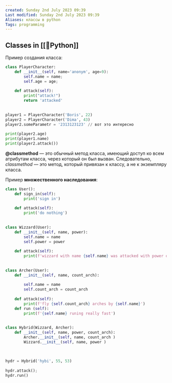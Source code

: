 ```yaml
---
created: Sunday 2nd July 2023 09:39
Last modified: Sunday 2nd July 2023 09:39
Aliases: классы в python
Tags: programming
---
```


## Classes in [[📙Python]]

Пример создания класса:
```python
class PlayerCharacter:  
    def __init__(self, name='anonym', age=9):  
        self.name = name;  
        self.age = age;  
  
    def attack(self):  
        print("attack!")  
        return 'attacked'  
  
  
player1 = PlayerCharacter('Boris', 22)  
player2 = PlayerCharacter('Dima', 43)  
player2.someParametr = '2313123123' // вот это интересно
  
print(player2.age)  
print(player1.name)  
print(player2.attack())
```

**@classmethod** — это обычный метод класса, имеющий доступ ко всем атрибутам класса, через который он был вызван. Следовательно, *classmethod* — это метод, который привязан к классу, а не к экземпляру класса.

Пример **множественного наследования**:
```python
class User():  
    def sign_in(self):  
        print('sign in')  
  
    def attack(self):  
        print('do nothing')  
  
  
class Wizzard(User):  
    def __init__(self, name, power):  
        self.name = name  
        self.power = power  
  
    def attack(self):  
        print(f'wizzard with name {self.name} was attacked with power of {self.power}')  
  
  
class Archer(User):  
    def __init__(self, name, count_arch):  
  
        self.name = name  
        self.count_arch = count_arch  
  
    def attack(self):  
        print(f'fly {self.count_arch} arches by {self.name}')  
    def run (self):  
        print(f'{self.name} runing really fast')  
  
  
class Hybrid(Wizzard, Archer):  
    def __init__(self, name, power, count_arch):  
        Archer.__init__(self, name, count_arch )  
        Wizzard.__init__(self, name, power )  
  
  
  
hydr = Hybrid('hybi', 55, 53)  
  
hydr.attack();  
hydr.run()
```

